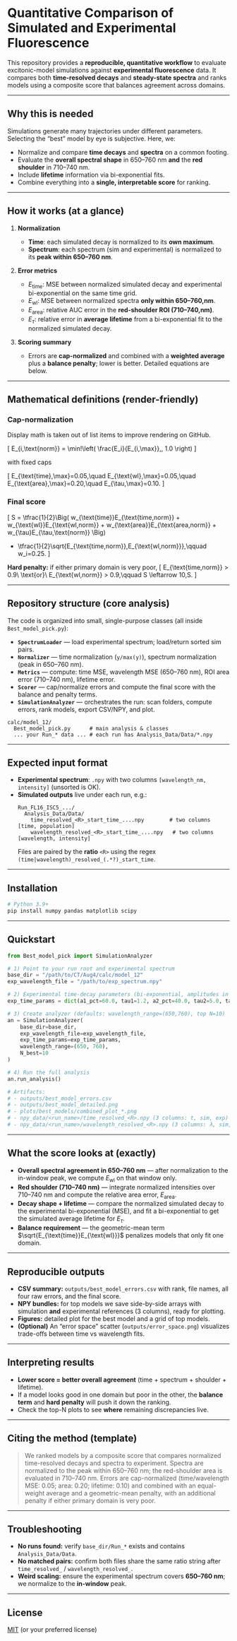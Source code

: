 # Quantitative Comparison of Simulated and Experimental Fluorescence

This repository provides a **reproducible, quantitative workflow** to evaluate excitonic-model simulations against **experimental fluorescence** data. It compares both **time-resolved decays** and **steady-state spectra** and ranks models using a composite score that balances agreement across domains.

---

## Why this is needed

Simulations generate many trajectories under different parameters. Selecting the “best” model by eye is subjective. Here, we:

- Normalize and compare **time decays** and **spectra** on a common footing.  
- Evaluate the **overall spectral shape** in 650–760 nm **and** the **red shoulder** in 710–740 nm.  
- Include **lifetime** information via bi-exponential fits.  
- Combine everything into a **single, interpretable score** for ranking.

---

## How it works (at a glance)

1. **Normalization**
   - **Time**: each simulated decay is normalized to its **own maximum**.
   - **Spectrum**: each spectrum (sim and experimental) is normalized to its **peak within 650–760 nm**.

2. **Error metrics**
   - $E_{\text{time}}$: MSE between normalized simulated decay and experimental bi-exponential on the same time grid.  
   - $E_{\text{wl}}$: MSE between normalized spectra **only within 650–760\,nm**.  
   - $E_{\text{area}}$: relative AUC error in the **red-shoulder ROI (710–740\,nm)**.  
   - $E_{\tau}$: relative error in **average lifetime** from a bi-exponential fit to the normalized simulated decay.

3. **Scoring summary**
   - Errors are **cap-normalized** and combined with a **weighted average** plus a **balance penalty**; lower is better. Detailed equations are below.

---

## Mathematical definitions (render-friendly)

### Cap-normalization
Display math is taken out of list items to improve rendering on GitHub.

\[
E_{i,\text{norm}} = \min\!\left( \frac{E_i}{E_{i,\max}},\, 1.0 \right)
\]

with fixed caps

\[
E_{\text{time},\max}=0.05,\quad
E_{\text{wl},\max}=0.05,\quad
E_{\text{area},\max}=0.20,\quad
E_{\tau,\max}=0.10.
\]

### Final score
\[
S = \tfrac{1}{2}\Big( w_{\text{time}}E_{\text{time,norm}} + w_{\text{wl}}E_{\text{wl,norm}} + w_{\text{area}}E_{\text{area,norm}} + w_{\tau}E_{\tau,\text{norm}} \Big)
+ \tfrac{1}{2}\sqrt{E_{\text{time,norm}}\,E_{\text{wl,norm}}},\qquad w_i=0.25.
\]

**Hard penalty:** if either primary domain is very poor,
\[
E_{\text{time,norm}} > 0.9\ \text{or}\ E_{\text{wl,norm}} > 0.9,\qquad S \leftarrow 10\,S.
\]

---

## Repository structure (core analysis)

The code is organized into small, single-purpose classes (all inside `Best_model_pick.py`):

- **`SpectrumLoader`** — load experimental spectrum; load/return sorted sim pairs.  
- **`Normalizer`** — time normalization (`y/max(y)`), spectrum normalization (peak in 650–760 nm).  
- **`Metrics`** — compute: time MSE, wavelength MSE (650–760 nm), ROI area error (710–740 nm), lifetime error.  
- **`Scorer`** — cap/normalize errors and compute the final score with the balance and penalty terms.  
- **`SimulationAnalyzer`** — orchestrates the run: scan folders, compute errors, rank models, export CSV/NPY, and plot.

```
calc/model_12/
  Best_model_pick.py      # main analysis & classes
  ... your Run_* data ... # each run has Analysis_Data/Data/*.npy
```

---

## Expected input format

- **Experimental spectrum**: `.npy` with two columns `[wavelength_nm, intensity]` (unsorted is OK).  
- **Simulated outputs** live under each run, e.g.:
  ```
  Run_FL16_ISC5_.../
    Analysis_Data/Data/
      time_resolved_<R>_start_time_....npy        # two columns [time, population]
      wavelength_resolved_<R>_start_time_....npy   # two columns [wavelength, intensity]
  ```
  Files are paired by the **ratio** `<R>` using the regex  
  `(time|wavelength)_resolved_(.*?)_start_time`.

---

## Installation

```bash
# Python 3.9+
pip install numpy pandas matplotlib scipy
```

---

## Quickstart

```python
from Best_model_pick import SimulationAnalyzer

# 1) Point to your run root and experimental spectrum
base_dir = "/path/to/CT/Aug4/calc/model_12"
exp_wavelength_file = "/path/to/exp_spectrum.npy"

# 2) Experimental time-decay parameters (bi-exponential, amplitudes in %)
exp_time_params = dict(a1_pct=60.0, tau1=1.2, a2_pct=40.0, tau2=5.0, tau_avg=(0.6*1.2 + 0.4*5.0))

# 3) Create analyzer (defaults: wavelength_range=(650,760), top N=10)
an = SimulationAnalyzer(
    base_dir=base_dir,
    exp_wavelength_file=exp_wavelength_file,
    exp_time_params=exp_time_params,
    wavelength_range=(650, 760),
    N_best=10
)

# 4) Run the full analysis
an.run_analysis()

# Artifacts:
# - outputs/best_model_errors.csv
# - outputs/best_model_detailed.png
# - plots/best_models/combined_plot_*.png
# - npy_data/<run_name>/time_resolved_<R>.npy (3 columns: t, sim, exp)
# - npy_data/<run_name>/wavelength_resolved_<R>.npy (3 columns: λ, sim, exp)
```

---

## What the score looks at (exactly)

- **Overall spectral agreement in 650–760 nm** — after normalization to the in-window peak, we compute $E_{\text{wl}}$ on that window only.  
- **Red shoulder (710–740 nm)** — integrate normalized intensities over 710–740 nm and compute the relative area error, $E_{\text{area}}$.  
- **Decay shape + lifetime** — compare the normalized simulated decay to the experimental bi-exponential (MSE), and fit a bi-exponential to get the simulated average lifetime for $E_{\tau}$.  
- **Balance requirement** — the geometric-mean term $\sqrt{E_{\text{time}}E_{\text{wl}}}$ penalizes models that only fit one domain.

---

## Reproducible outputs

- **CSV summary:** `outputs/best_model_errors.csv` with rank, file names, all four raw errors, and the final score.  
- **NPY bundles:** for top models we save side-by-side arrays with simulation **and** experimental references (3 columns), ready for plotting.  
- **Figures:** detailed plot for the best model and a grid of top models.  
- **(Optional)** An “error space” scatter (`outputs/error_space.png`) visualizes trade-offs between time vs wavelength fits.

---

## Interpreting results

- **Lower score = better overall agreement** (time + spectrum + shoulder + lifetime).  
- If a model looks good in one domain but poor in the other, the **balance term** and **hard penalty** will push it down the ranking.  
- Check the top-N plots to see **where** remaining discrepancies live.

---

## Citing the method (template)

> We ranked models by a composite score that compares normalized time-resolved decays and spectra to experiment. Spectra are normalized to the peak within 650–760 nm; the red-shoulder area is evaluated in 710–740 nm. Errors are cap-normalized (time/wavelength MSE: 0.05; area: 0.20; lifetime: 0.10) and combined with an equal-weight average and a geometric-mean penalty, with an additional penalty if either primary domain is very poor.

---

## Troubleshooting

- **No runs found:** verify `base_dir/Run_*` exists and contains `Analysis_Data/Data`.  
- **No matched pairs:** confirm both files share the same ratio string after `time_resolved_` / `wavelength_resolved_`.  
- **Weird scaling:** ensure the experimental spectrum covers **650–760 nm**; we normalize to the **in-window** peak.

---

## License

[MIT](LICENSE) (or your preferred license)
